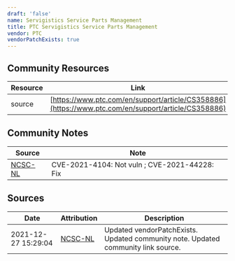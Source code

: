 ```yaml
---
draft: 'false'
name: Servigistics Service Parts Management
title: PTC Servigistics Service Parts Management
vendor: PTC
vendorPatchExists: true
---
```



## Community Resources
| Resource | Link |
| --- | --- |
| source | [https://www.ptc.com/en/support/article/CS358886](https://www.ptc.com/en/support/article/CS358886) |

## Community Notes
| Source | Note |
| --- | --- |
| [NCSC-NL](https://github.com/NCSC-NL/log4shell/blob/main/software/README.md) | CVE-2021-4104: Not vuln ; CVE-2021-44228: Fix </ul> |

## Sources
| Date | Attribution | Description |
| --- | --- | --- |
| 2021-12-27 15:29:04 | [NCSC-NL](https://github.com/NCSC-NL/log4shell/blob/main/software/README.md) | Updated vendorPatchExists. Updated community note. Updated community link source.  |
